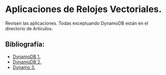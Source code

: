 # Aplicaciones de Relojes Vectoriales.
Revisen las aplicaciones. Todas exceptuando DynamoDB están
en el directorio de Artículos.

## Bibliografía:
- [DynamoDB 1.](https://www.educative.io/answers/how-are-vector-clocks-used-in-dynamo)
- [DynamoDB 2.](https://cloudacademy.com/blog/data-versioning-with-dynamodb-an-inside-look-into-nosql-part-5/)
- [Dynamo 3.](https://dhaba-lane.com/vygvuc/dynamodb-vector-clock)
